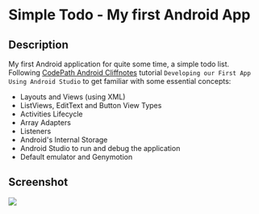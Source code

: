 # Simple Todo - My first Android App

## Description
My first Android application for quite some time, a simple todo list.
Following [CodePath Android Cliffnotes](https://guides.codepath.com/android) tutorial `Developing our First App Using Android Studio` to get familiar with some essential concepts:
- Layouts and Views (using XML)
- ListViews, EditText and Button View Types
- Activities Lifecycle
- Array Adapters
- Listeners
- Android's Internal Storage
- Android Studio to run and debug the application
- Default emulator and Genymotion

## Screenshot
![](https://cloud.githubusercontent.com/assets/5829825/17332877/428f2f6e-58c8-11e6-8737-0e23471c7000.png)

